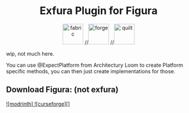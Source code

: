 <h1 align="center"> Exfura Plugin for Figura</h1>
<p align="center">
  <img alt="fabric" height="56" src="https://cdn.jsdelivr.net/npm/@intergrav/devins-badges@3/assets/cozy/supported/fabric_vector.svg">
  //<img alt="forge" height="56" src="https://cdn.jsdelivr.net/npm/@intergrav/devins-badges@3/assets/cozy/supported/forge_vector.svg">
  //<img alt="quilt" height="56" src="https://cdn.jsdelivr.net/npm/@intergrav/devins-badges@3/assets/cozy/supported/quilt_vector.svg">
</p>

wip, not much here.

You can use @ExpectPlatform from Architectury Loom to create Platform specific methods, you can then just create implementations for those.

## Download Figura: (not exfura)
[ ![modrinth] ](https://modrinth.com/mod/figura) 
[ ![curseforge][] ](https://curseforge.com/minecraft/mc-mods/figura)
